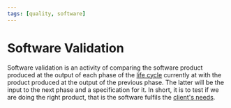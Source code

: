 ```yaml
---
tags: [quality, software]
---
```


# Software Validation

Software validation is an activity of comparing the software product produced at
the output of each phase of the [life cycle](202303251030.md) currently at with
the product produced at the output of the previous phase. The latter will be the
input to the next phase and a specification for it. In short, it is to test if
we are doing the right product, that is the software fulfils the [client's needs](202303251303.md).

